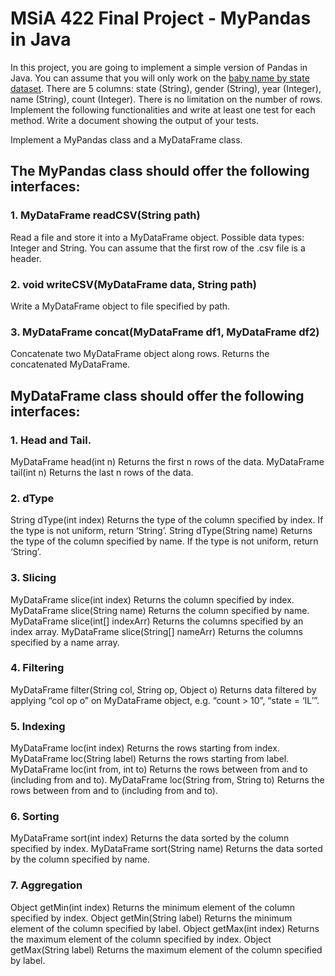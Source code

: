 # MSiA 422 Final Project - MyPandas in Java

In this project, you are going to implement a simple version of Pandas in Java. You can assume that you will only work on the [baby name by state dataset](https://catalog.data.gov/dataset?tags=baby-names "Baby names data"). There are 5 columns: state (String), gender (String), year (Integer), name (String), count (Integer). There is no limitation on the number of rows. Implement the following functionalities and write at least one test for each method. Write a document showing the output of your tests.

Implement a MyPandas class and a MyDataFrame class. 
## The MyPandas class should offer the following interfaces:
### 1. MyDataFrame readCSV(String path)
Read a file and store it into a MyDataFrame object. Possible data types: Integer and String. You can assume that the first row of the .csv file is a header.
### 2. void writeCSV(MyDataFrame data, String path)
Write a MyDataFrame object to file specified by path.
### 3. MyDataFrame concat(MyDataFrame df1, MyDataFrame df2)
Concatenate two MyDataFrame object along rows. Returns the concatenated MyDataFrame.

## MyDataFrame class should offer the following interfaces:
### 1. Head and Tail.
MyDataFrame head(int n)
Returns the first n rows of the data.
MyDataFrame tail(int n)
Returns the last n rows of the data.
### 2. dType
String dType(int index)
Returns the type of the column specified by index. If the type is not uniform, return ‘String’.
String dType(String name)
Returns the type of the column specified by name. If the type is not uniform, return ‘String’.
### 3. Slicing
MyDataFrame slice(int index)
Returns the column specified by index.
MyDataFrame slice(String name)
Returns the column specified by name.
MyDataFrame slice(int[] indexArr)
Returns the columns specified by an index array.
MyDataFrame slice(String[] nameArr)
Returns the columns specified by a name array.
### 4. Filtering
MyDataFrame filter(String col, String op, Object o)
Returns data filtered by applying “col op o” on MyDataFrame object, e.g. “count > 10”, “state = ‘IL’”.
### 5. Indexing
MyDataFrame loc(int index)
Returns the rows starting from index.
MyDataFrame loc(String label)
Returns the rows starting from label.
MyDataFrame loc(int from, int to)
Returns the rows between from and to (including from and to).
MyDataFrame loc(String from, String to)
Returns the rows between from and to (including from and to).
### 6. Sorting
MyDataFrame sort(int index)
Returns the data sorted by the column specified by index.
MyDataFrame sort(String name)
Returns the data sorted by the column specified by name.
### 7. Aggregation
Object getMin(int index)
Returns the minimum element of the column specified by index.
Object getMin(String label)
Returns the minimum element of the column specified by label.
Object getMax(int index)
Returns the maximum element of the column specified by index.
Object getMax(String label)
Returns the maximum element of the column specified by label.

